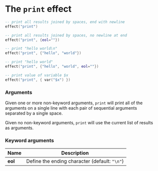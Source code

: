 # The `print` effect

<!-- test {
    "kwargs": { "$x": "value-of-x" },
    "expect": {
        "effects": [
            {
                "name": "print"
            },
            {
                "name": "print",
                "kwargs": { "eol": "" }
            },
            {
                "name": "print",
                "args": [ "hello", "world" ]
            },
            {
                "name": "print",
                "args": [ "hello", "world" ],
                "kwargs": { "eol": "" }
            },
            {
                "name": "print",
                "args": [ "value-of-x" ]
            }
        ]
    }
} -->
```lua
-- print all results joined by spaces, end with newline
effect("print")

-- print all results joined by spaces, no newline at end
effect("print", {eol=""})

-- print "hello world\n"
effect("print", {"hello", "world"})

-- print "hello world"
effect("print", {"hello", "world", eol=""})

-- print value of variable $x
effect("print", { var("$x") })
```

### Arguments
Given one or more non-keyword arguments, `print` will print all of the arguments on a single line
with each pair of sequential arguments separated by a single space.

Given no non-keyword arguments, `print` will use the current list of results as arguments.


### Keyword arguments
| Name    | Description                                   |
| ------- | --------------------------------------------- |
| **eol** | Define the ending character (default: `"\n"`) |
